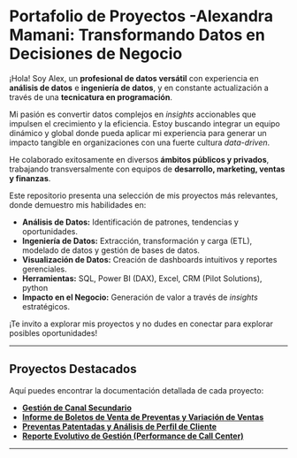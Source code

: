 # Portafolio de Proyectos -Alexandra Mamani: Transformando Datos en Decisiones de Negocio

¡Hola! Soy Alex, un **profesional de datos versátil** con experiencia en **análisis de datos** e **ingeniería de datos**, y en constante actualización a través de una **tecnicatura en programación**.

Mi pasión es convertir datos complejos en *insights* accionables que impulsen el crecimiento y la eficiencia. Estoy buscando integrar un equipo dinámico y global donde pueda aplicar mi experiencia para generar un impacto tangible en organizaciones con una fuerte cultura *data-driven*.

He colaborado exitosamente en diversos **ámbitos públicos y privados**, trabajando transversalmente con equipos de **desarrollo, marketing, ventas y finanzas**.

Este repositorio presenta una selección de mis proyectos más relevantes, donde demuestro mis habilidades en:
- **Análisis de Datos:** Identificación de patrones, tendencias y oportunidades.
- **Ingeniería de Datos:** Extracción, transformación y carga (ETL), modelado de datos y gestión de bases de datos.
- **Visualización de Datos:** Creación de dashboards intuitivos y reportes gerenciales.
- **Herramientas:** SQL, Power BI (DAX), Excel, CRM (Pilot Solutions), python
- **Impacto en el Negocio:** Generación de valor a través de *insights* estratégicos.

¡Te invito a explorar mis proyectos y no dudes en conectar para explorar posibles oportunidades!

---

## Proyectos Destacados

Aquí puedes encontrar la documentación detallada de cada proyecto:

* [**Gestión de Canal Secundario**](proyectos/gestion_canal_secundario.md)
* [**Informe de Boletos de Venta de Preventas y Variación de Ventas**](proyectos/ventas_preventas_variacion.md)
* [**Preventas Patentadas y Análisis de Perfil de Cliente**](proyectos/preventas_patentadas.md)
* [**Reporte Evolutivo de Gestión (Performance de Call Center)**](proyectos/reporte_evolutivo_gestion.md)

---